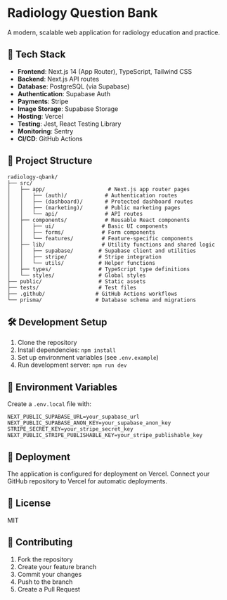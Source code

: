 # Radiology Question Bank

A modern, scalable web application for radiology education and practice.

## 🚀 Tech Stack

- **Frontend**: Next.js 14 (App Router), TypeScript, Tailwind CSS
- **Backend**: Next.js API routes
- **Database**: PostgreSQL (via Supabase)
- **Authentication**: Supabase Auth
- **Payments**: Stripe
- **Image Storage**: Supabase Storage
- **Hosting**: Vercel
- **Testing**: Jest, React Testing Library
- **Monitoring**: Sentry
- **CI/CD**: GitHub Actions

## 📁 Project Structure

```
radiology-qbank/
├── src/
│   ├── app/                    # Next.js app router pages
│   │   ├── (auth)/            # Authentication routes
│   │   ├── (dashboard)/       # Protected dashboard routes
│   │   ├── (marketing)/       # Public marketing pages
│   │   └── api/               # API routes
│   ├── components/            # Reusable React components
│   │   ├── ui/               # Basic UI components
│   │   ├── forms/            # Form components
│   │   └── features/         # Feature-specific components
│   ├── lib/                  # Utility functions and shared logic
│   │   ├── supabase/        # Supabase client and utilities
│   │   ├── stripe/          # Stripe integration
│   │   └── utils/           # Helper functions
│   ├── types/               # TypeScript type definitions
│   └── styles/              # Global styles
├── public/                  # Static assets
├── tests/                   # Test files
├── .github/                # GitHub Actions workflows
└── prisma/                 # Database schema and migrations
```

## 🛠️ Development Setup

1. Clone the repository
2. Install dependencies: `npm install`
3. Set up environment variables (see `.env.example`)
4. Run development server: `npm run dev`

## 🔑 Environment Variables

Create a `.env.local` file with:

```env
NEXT_PUBLIC_SUPABASE_URL=your_supabase_url
NEXT_PUBLIC_SUPABASE_ANON_KEY=your_supabase_anon_key
STRIPE_SECRET_KEY=your_stripe_secret_key
NEXT_PUBLIC_STRIPE_PUBLISHABLE_KEY=your_stripe_publishable_key
```

## 🚀 Deployment

The application is configured for deployment on Vercel. Connect your GitHub repository to Vercel for automatic deployments.

## 📝 License

MIT

## 👥 Contributing

1. Fork the repository
2. Create your feature branch
3. Commit your changes
4. Push to the branch
5. Create a Pull Request 